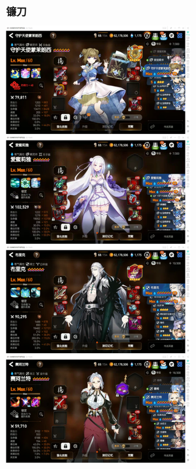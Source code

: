 # 镰刀

![Img](./FILES/镰刀.md/img-20230929234802.png)
![Img](./FILES/镰刀.md/img-20230929234810.png)
![Img](./FILES/镰刀.md/img-20230929234818.png)
![Img](./FILES/镰刀.md/img-20230929234830.png)
